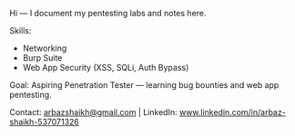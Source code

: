 Hi — I document my pentesting labs and notes here.

Skills:
- Networking
- Burp Suite
- Web App Security (XSS, SQLi, Auth Bypass)

Goal: Aspiring Penetration Tester — learning bug bounties and web app pentesting.

Contact: arbazshaikh@gmail.com  | LinkedIn: www.linkedin.com/in/arbaz-shaikh-537071326

